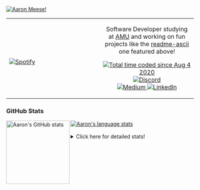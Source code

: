 [![Aaron Meese!](https://user-images.githubusercontent.com/17814535/88975338-a2aabf00-d27f-11ea-963f-8a19608716b4.png)](https://github.com/ajmeese7/readme-ascii "README ASCII")

<!-- Modified from project here: https://github.com/novatorem/novatorem -->
<table width="100%"> 
  <tr>
  <td width="50%">
      
&nbsp; <br> [![Spotify](https://ajmeese7.vercel.app/api/spotify)](https://open.spotify.com/user/ajmeese)

  </td>
  <td width="50%">
    <p align="center">
    Software Developer studying at <a href="https://www.amu.apus.edu/">AMU</a> and working on fun 
    projects like the <a href="https://github.com/ajmeese7/readme-ascii">readme-ascii</a> one featured above!
    </p>
    <p align="center">
      <a href="https://wakatime.com/@f726891d-3b02-46cd-9b60-e8c59f9e2b14">
        <img src="https://wakatime.com/badge/user/f726891d-3b02-46cd-9b60-e8c59f9e2b14.svg" alt="Total time coded since Aug 4 2020" title="WakaTime" />
      </a>
      <a href="http://link.aaronmeese.com/discord">
        <img src="https://img.shields.io/badge/discord-ajmeese7%234835-369?style=flat-square&logo=discord&logoColor=white&color=purple" alt="Discord" title="Discord">
      </a>
      <br />
      <a href="https://link.aaronmeese.com/medium">
        <img src="https://img.shields.io/badge/medium-ajmeese7-1DB954?style=flat-square&logo=medium&logoColor=white" alt="Medium" title="Medium">
      </a>
      <a href="https://link.aaronmeese.com/linkedin">
        <img src="https://img.shields.io/badge/linkedIn-aaronmeese-1DB954?style=flat-square&logo=linkedin&logoColor=white&color=blue" alt="LinkedIn" title="LinkedIn">
      </a>
    </p>
  </td>

</table>

[//]: <> (The `&nbsp;` is to have Aphelion take up more space)

### GitHub Stats ###

<a href="https://profile-summary-for-github.com/user/ajmeese7">
  <img align="left" height="170px" src="https://github-readme-stats.vercel.app/api?username=ajmeese7&show_icons=true&line_height=27&count_private=true" alt="Aaron's GitHub stats"/>
  <img src="https://github-readme-stats.vercel.app/api/top-langs/?username=ajmeese7&hide_langs_below=5&layout=compact" alt="Aaron's language stats"/>
</a>

<br />
<br />
<details>
<summary>Click here for detailed stats!</summary>

### :zap: Recent Activity
<!--START_SECTION:activity-->
1. 🎉 Merged PR [#89](https://github.com/ajmeese7/aaronmeese.com/pull/89) in [ajmeese7/aaronmeese.com](https://github.com/ajmeese7/aaronmeese.com)
2. ❗️ Closed issue [#15](https://github.com/ajmeese7/aaronmeese.com/issues/15) in [ajmeese7/aaronmeese.com](https://github.com/ajmeese7/aaronmeese.com)
3. 🗣 Commented on [#15](https://github.com/ajmeese7/aaronmeese.com/issues/15) in [ajmeese7/aaronmeese.com](https://github.com/ajmeese7/aaronmeese.com)
4. 🎉 Merged PR [#88](https://github.com/ajmeese7/aaronmeese.com/pull/88) in [ajmeese7/aaronmeese.com](https://github.com/ajmeese7/aaronmeese.com)
5. 🗣 Commented on [#87](https://github.com/ajmeese7/aaronmeese.com/issues/87) in [ajmeese7/aaronmeese.com](https://github.com/ajmeese7/aaronmeese.com)
<!--END_SECTION:activity-->

### 🧐 Waka Stats
<!--START_SECTION:waka-->
![Code Time](http://img.shields.io/badge/Code%20Time-1%2C021%20hrs%2055%20mins-blue)

**🐱 My GitHub Data** 

> 🏆 670 Contributions in the Year 2022
 > 
> 📦 339.6 kB Used in GitHub's Storage 
 > 
> 💼 Opted to Hire
 > 
> 📜 74 Public Repositories 
 > 
> 🔑 27 Private Repositories  
 > 
**I'm an Early 🐤** 

```text
🌞 Morning    268 commits    ██████░░░░░░░░░░░░░░░░░░░   24.86% 
🌆 Daytime    406 commits    █████████░░░░░░░░░░░░░░░░   37.66% 
🌃 Evening    391 commits    █████████░░░░░░░░░░░░░░░░   36.27% 
🌙 Night      13 commits     ░░░░░░░░░░░░░░░░░░░░░░░░░   1.21%

```
📅 **I'm Most Productive on Sunday** 

```text
Monday       120 commits    ██░░░░░░░░░░░░░░░░░░░░░░░   11.13% 
Tuesday      166 commits    ███░░░░░░░░░░░░░░░░░░░░░░   15.4% 
Wednesday    132 commits    ███░░░░░░░░░░░░░░░░░░░░░░   12.24% 
Thursday     159 commits    ███░░░░░░░░░░░░░░░░░░░░░░   14.75% 
Friday       125 commits    ███░░░░░░░░░░░░░░░░░░░░░░   11.6% 
Saturday     176 commits    ████░░░░░░░░░░░░░░░░░░░░░   16.33% 
Sunday       200 commits    ████░░░░░░░░░░░░░░░░░░░░░   18.55%

```


📊 **This Week I Spent My Time On** 

```text
⌚︎ Time Zone: America/New_York

💬 Programming Languages: 
Bash                     3 hrs 42 mins       ████████░░░░░░░░░░░░░░░░░   32.49% 
JavaScript               2 hrs 1 min         ████░░░░░░░░░░░░░░░░░░░░░   17.71% 
JSON                     1 hr 56 mins        ████░░░░░░░░░░░░░░░░░░░░░   16.94% 
Markdown                 1 hr 40 mins        ███░░░░░░░░░░░░░░░░░░░░░░   14.69% 
Other                    59 mins             ██░░░░░░░░░░░░░░░░░░░░░░░   8.66%

🐱‍💻 Projects: 
aaronmeese.com           10 hrs 4 mins       ██████████████████████░░░   88.15% 
nginx                    1 hr 1 min          ██░░░░░░░░░░░░░░░░░░░░░░░   8.96% 
oh-my-posh               18 mins             ░░░░░░░░░░░░░░░░░░░░░░░░░   2.77% 
vault                    0 secs              ░░░░░░░░░░░░░░░░░░░░░░░░░   0.09% 
karameese.com            0 secs              ░░░░░░░░░░░░░░░░░░░░░░░░░   0.02%

```

**I Mostly Code in JavaScript** 

```text
JavaScript               32 repos            ████████████░░░░░░░░░░░░░   50.0% 
HTML                     9 repos             ███░░░░░░░░░░░░░░░░░░░░░░   14.06% 
Python                   5 repos             ██░░░░░░░░░░░░░░░░░░░░░░░   7.81% 
Java                     4 repos             █░░░░░░░░░░░░░░░░░░░░░░░░   6.25% 
CSS                      3 repos             █░░░░░░░░░░░░░░░░░░░░░░░░   4.69%

```



 Last Updated on 22/05/2022 16:03:30 UTC
<!--END_SECTION:waka-->
</details>
